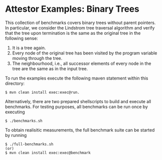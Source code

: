 Attestor Examples: Binary Trees
===============================

This collection of benchmarks covers binary trees without parent pointers.
In particular, we consider the Lindstrom tree traversal algorithm and verify that the tree upon termination is the same as the original tree in the following sense:

1. It is a tree again.
2. Every node of the original tree has been visited by the program variable moving through the tree.
3. The neighbourhood, i.e., all successor elements of every node in the tree are the same as in the input tree.

To run the examples execute the following maven statement within this directory:

    $ mvn clean install exec:exec@run.

Alternatively, there are two prepared shellscripts to build and execute all benchmarks.
For testing purposes, all benchmarks can be run once by executing

    $ ./benchmarks.sh

To obtain realisitic measurements, the full benchmark suite can be started by running

    $ ./full-benchmarks.sh
    (or)
    $ mvn clean install exec:exec@benchmark
